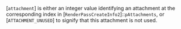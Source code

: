 [`attachment`] is either an integer value identifying an attachment at
the corresponding index in
[`RenderPassCreateInfo2`]::`pAttachments`, or
[`ATTACHMENT_UNUSED`] to signify that this attachment is not used.